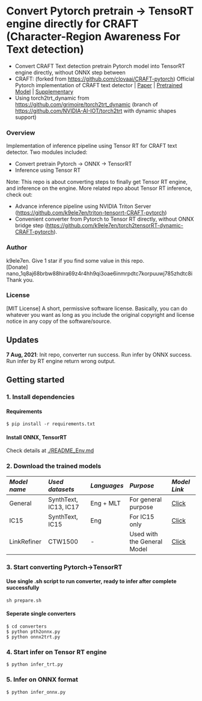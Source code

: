 # Convert Pytorch pretrain -> TensoRT engine directly for CRAFT (Character-Region Awareness For Text detection)
- Convert CRAFT Text detection pretrain Pytorch model into TensorRT engine directly, without ONNX step between<br>
- CRAFT: (forked from https://github.com/clovaai/CRAFT-pytorch)
Official Pytorch implementation of CRAFT text detector | [Paper](https://arxiv.org/abs/1904.01941) | [Pretrained Model](https://drive.google.com/open?id=1Jk4eGD7crsqCCg9C9VjCLkMN3ze8kutZ) | [Supplementary](https://youtu.be/HI8MzpY8KMI)
- Using torch2trt_dynamic from https://github.com/grimoire/torch2trt_dynamic (branch of https://github.com/NVIDIA-AI-IOT/torch2trt with dynamic shapes support)

### Overview
Implementation of inference pipeline using Tensor RT for CRAFT text detector.
Two modules included:
- Convert pretrain Pytorch -> ONNX -> TensorRT
- Inference using Tensor RT

Note: This repo is about converting steps to finally get Tensor RT engine, and inference on the engine. More related repo about Tensor RT inference, check out:
- Advance inference pipeline using NVIDIA Triton Server (https://github.com/k9ele7en/triton-tensorrt-CRAFT-pytorch)
- Convenient converter from Pytorch to Tensor RT directly, without ONNX bridge step (https://github.com/k9ele7en/torch2tensorRT-dynamic-CRAFT-pytorch).

### Author
k9ele7en. Give 1 star if you find some value in this repo. <br>
[Donate] nano_1q8aj68brbw88hira69z4r4hh9qi3oae6inmrpdtc7korpuuwj785zhdtc8i <br>
Thank you.

### License
[MIT License] A short, permissive software license. Basically, you can do whatever you want as long as you include the original copyright and license notice in any copy of the software/source.

## Updates
**7 Aug, 2021**: Init repo, converter run success. Run infer by ONNX success. Run infer by RT engine return wrong output.


## Getting started
### 1. Install dependencies
#### Requirements
```
$ pip install -r requirements.txt
```
#### Install ONNX, TensorRT
Check details at [./README_Env.md](./README_Env.md)

### 2. Download the trained models
 
 *Model name* | *Used datasets* | *Languages* | *Purpose* | *Model Link* |
 | :--- | :--- | :--- | :--- | :--- |
General | SynthText, IC13, IC17 | Eng + MLT | For general purpose | [Click](https://drive.google.com/open?id=1Jk4eGD7crsqCCg9C9VjCLkMN3ze8kutZ)
IC15 | SynthText, IC15 | Eng | For IC15 only | [Click](https://drive.google.com/open?id=1i2R7UIUqmkUtF0jv_3MXTqmQ_9wuAnLf)
LinkRefiner | CTW1500 | - | Used with the General Model | [Click](https://drive.google.com/open?id=1XSaFwBkOaFOdtk4Ane3DFyJGPRw6v5bO)

### 3. Start converting Pytorch->TensorRT
#### Use single .sh script to run converter, ready to infer after complete successfully
```
sh prepare.sh
```

#### Seperate single converters
```
$ cd converters
$ python pth2onnx.py
$ python onnx2trt.py
```

### 4. Start infer on Tensor RT engine
```
$ python infer_trt.py
```

### 5. Infer on ONNX format
```
$ python infer_onnx.py
```
